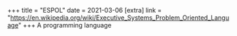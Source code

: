 +++
title = "ESPOL"
date = 2021-03-06
[extra]
link = "https://en.wikipedia.org/wiki/Executive_Systems_Problem_Oriented_Language"
+++
A programming language

